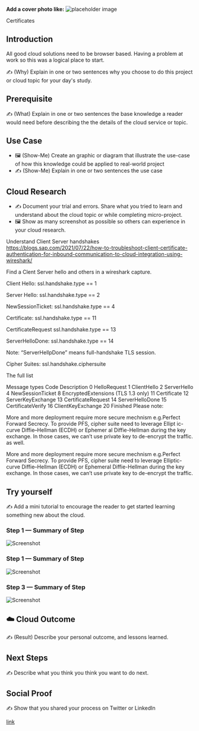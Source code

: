**Add a cover photo like:**
![placeholder image](https://via.placeholder.com/1200x600)

Certificates

## Introduction
All good cloud solutions need to be browser based.
Having a problem at work so this was a logical place to start.

✍️ (Why) Explain in one or two sentences why you choose to do this project or cloud topic for your day's study.

## Prerequisite

✍️ (What) Explain in one or two sentences the base knowledge a reader would need before describing the the details of the cloud service or topic.

## Use Case

- 🖼️ (Show-Me) Create an graphic or diagram that illustrate the use-case of how this knowledge could be applied to real-world project
- ✍️ (Show-Me) Explain in one or two sentences the use case

## Cloud Research

- ✍️ Document your trial and errors. Share what you tried to learn and understand about the cloud topic or while completing micro-project.
- 🖼️ Show as many screenshot as possible so others can experience in your cloud research.

Understand Client Server handshakes
https://blogs.sap.com/2021/07/22/how-to-troubleshoot-client-certificate-authentication-for-inbound-communication-to-cloud-integration-using-wireshark/

Find a Clent Server hello and others in a wireshark capture.

Client Hello:
ssl.handshake.type == 1

Server Hello:
ssl.handshake.type == 2

NewSessionTicket:
ssl.handshake.type == 4

Certificate:
ssl.handshake.type == 11

CertificateRequest
ssl.handshake.type == 13

ServerHelloDone:
ssl.handshake.type == 14

Note: “ServerHellpDone” means full-handshake TLS session.

Cipher Suites:
ssl.handshake.ciphersuite

The full list

Message types
Code	Description
0	HelloRequest
1	ClientHello
2	ServerHello
4	NewSessionTicket
8	EncryptedExtensions (TLS 1.3 only)
11	Certificate
12	ServerKeyExchange
13	CertificateRequest
14	ServerHelloDone
15	CertificateVerify
16	ClientKeyExchange
20	Finished
Please note:

More and more deployment require more secure 
mechnism e.g.Perfect Forward Secrecy. To provide
 PFS, cipher suite need to leverage  Ellipt
ic-curve Diffie–Hellman (ECDH) or Ephemer
al Diffie-Hellman during the key exchange. 
 In those cases, we can’t use private key
 to de-encrypt the traffic. as well.


More and more deployment require more secure mechnism e.g.Perfect Forward Secrecy. To provide PFS, cipher suite need to leverage  Elliptic-curve Diffie–Hellman (ECDH) or Ephemeral Diffie-Hellman during the key exchange.  In those cases, we can’t use private key to de-encrypt the traffic.
## Try yourself

✍️ Add a mini tutorial to encourage the reader to get started learning something new about the cloud.

### Step 1 — Summary of Step

![Screenshot](https://via.placeholder.com/500x300)

### Step 1 — Summary of Step

![Screenshot](https://via.placeholder.com/500x300)

### Step 3 — Summary of Step

![Screenshot](https://via.placeholder.com/500x300)

## ☁️ Cloud Outcome

✍️ (Result) Describe your personal outcome, and lessons learned.

## Next Steps

✍️ Describe what you think you think you want to do next.

## Social Proof

✍️ Show that you shared your process on Twitter or LinkedIn

[link](link)
